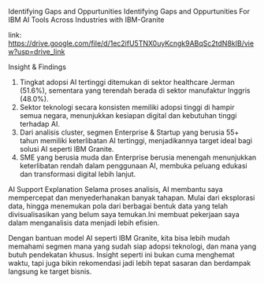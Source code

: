 Identifying Gaps and Oppurtunities Identifying Gaps and Oppurtunities For IBM AI Tools Across Industries with IBM-Granite

link: https://drive.google.com/file/d/1ec2ifU5TNX0uyKcngk9ABqSc2tdN8kIB/view?usp=drive_link

Insight & Findings
1. Tingkat adopsi AI tertinggi ditemukan di sektor healthcare Jerman (51.6%), sementara yang terendah berada di sektor manufaktur Inggris (48.0%).
2. Sektor teknologi secara konsisten memiliki adopsi tinggi di hampir semua negara, menunjukkan kesiapan digital dan kebutuhan tinggi terhadap AI.
3. Dari analisis cluster, segmen Enterprise & Startup yang berusia 55+ tahun memiliki keterlibatan AI tertinggi, menjadikannya target ideal bagi solusi AI seperti IBM Granite.
4. SME yang berusia muda dan Enterprise berusia menengah menunjukkan keterlibatan rendah dalam penggunaan AI, membuka peluang edukasi dan transformasi digital lebih lanjut.

AI Support Explanation
Selama proses analisis, AI membantu saya mempercepat dan menyederhanakan banyak tahapan. Mulai dari eksplorasi data, hingga menemukan pola dari berbagai bentuk data yang telah divisualisasikan yang belum saya temukan.Ini membuat pekerjaan saya dalam menganalisis data menjadi lebih efisien.

Dengan bantuan model AI seperti IBM Granite, kita bisa lebih mudah memahami segmen mana yang sudah siap adopsi teknologi, dan mana yang butuh pendekatan khusus. Insight seperti ini bukan cuma menghemat waktu, tapi juga bikin rekomendasi jadi lebih tepat sasaran dan berdampak langsung ke target bisnis.

